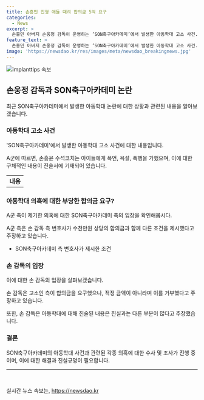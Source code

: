 ```yaml
---
title: 손흥민 친형 애들 때려 합의금 5억 요구
categories:
  - News
excerpt: >
  손흥민 아버지 손웅정 감독이 운영하는 ‘SON축구아카데미’에서 발생한 아동학대 고소 사건. 손흥민의 친형인 손흥윤 수석코치도 연루됐으며, 아동학대를 주장하는 A군 측은 합의금으로 5억원을 요구했다. 코치진은 폭언, 욕설, 폭행을 가했고, 손흥윤 수석코치는 아이들을 구타한 것으로 전해졌다. 아동들에게 욕설을 하고 강압적인 태도로 학대를 한 손 감독에게 수억원의 합의금을 요구했으나 거절되자 불만을 토로한 것으로 밝혀졌다. 손 감독은 사실관계를 밝히고 수사에 적극적으로 협조할 것이라고 밝혔다.
feature_text: >
  손흥민 아버지 손웅정 감독이 운영하는 ‘SON축구아카데미’에서 발생한 아동학대 고소 사건. 손흥민의 친형인 손흥윤 수석코치도 연루됐으며, 아동학대를 주장하는 A군 측은 합의금으로 5억원을 요구했다. 코치진은 폭언, 욕설, 폭행을 가했고, 손흥윤 수석코치는 아이들을 구타한 것으로 전해졌다. 아동들에게 욕설을 하고 강압적인 태도로 학대를 한 손 감독에게 수억원의 합의금을 요구했으나 거절되자 불만을 토로한 것으로 밝혀졌다. 손 감독은 사실관계를 밝히고 수사에 적극적으로 협조할 것이라고 밝혔다.
image: 'https://newsdao.kr/res/images/meta/newsdao_breakingnews.jpg'
---
```


<p><img src="https://newsdao.kr/res/images/meta/newsdao_breakingnews.jpg" alt="implanttips 속보" /></p>

<h2 data-ke-size="size26">손웅정 감독과 SON축구아카데미 논란</h2>

<p data-ke-size="size16">최근 SON축구아카데미에서 발생한 아동학대 논란에 대한 상황과 관련된 내용을 알아보겠습니다.</p>

<h3><b>아동학대 고소 사건</b></h3>

<p data-ke-size="size16">'SON축구아카데미'에서 발생한 아동학대 고소 사건에 대한 내용입니다.</p>

<p data-ke-size="size16">A군에 따르면, 손흥윤 수석코치는 아이들에게 폭언, 욕설, 폭행을 가했으며, 이에 대한 구체적인 내용이 진술서에 기재되어 있습니다.</p>

<table>
    <tr>
        <td style="text-align: center; height: 17px;"><b>내용</b></td>
    </tr>
</table>

<h3><b>아동학대 의혹에 대한 부당한 합의금 요구?</b></h3>

<p data-ke-size="size16">A군 측이 제기한 의혹에 대한 SON축구아카데미 측의 입장을 확인해봅시다.</p>

<p data-ke-size="size16">A군 측은 손 감독 측 변호사가 수천만원 상당의 합의금과 함께 다른 조건을 제시했다고 주장하고 있습니다.</p>

<ul>
    <li>SON축구아카데미 측 변호사가 제시한 조건</li>
</ul>

<h3><b>손 감독의 입장</b></h3>

<p data-ke-size="size16">이에 대한 손 감독의 입장을 살펴보겠습니다.</p>

<p data-ke-size="size16">손 감독은 고소인 측이 합의금을 요구했으나, 적정 금액이 아니라며 이를 거부했다고 주장하고 있습니다.</p>

<p data-ke-size="size16">또한, 손 감독은 아동학대에 대해 진술된 내용은 진실과는 다른 부분이 많다고 주장했습니다.</p>

<h3><b>결론</b></h3>

<p data-ke-size="size16">SON축구아카데미의 아동학대 사건과 관련된 각종 의혹에 대한 수사 및 조사가 진행 중이며, 이에 대한 해결과 진실규명이 필요합니다.</p>

<hr>

<p data-ke-size="size16">&nbsp;</p>
실시간 뉴스 속보는, <a href="https://newsdao.kr" rel="dofollow">https://newsdao.kr</a>


